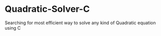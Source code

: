 # Quadratic-Solver-C
Searching for most efficient way to solve any kind of Quadratic equation using C
